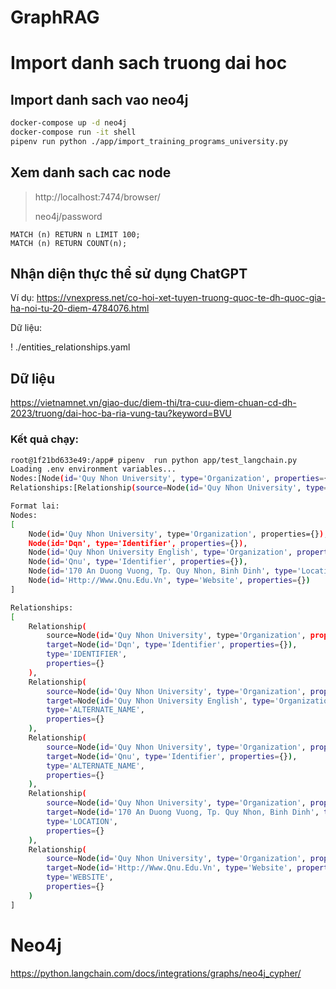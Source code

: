 # GraphRAG


# Import danh sach truong dai hoc

## Import danh sach vao neo4j

```sh
docker-compose up -d neo4j
docker-compose run -it shell
pipenv run python ./app/import_training_programs_university.py
```

## Xem danh sach cac node

> http://localhost:7474/browser/
> 
> neo4j/password


```cyber
MATCH (n) RETURN n LIMIT 100;
MATCH (n) RETURN COUNT(n);
```

## Nhận diện thực thể sử dụng ChatGPT

Ví dụ: https://vnexpress.net/co-hoi-xet-tuyen-truong-quoc-te-dh-quoc-gia-ha-noi-tu-20-diem-4784076.html

Dữ liệu:

! ./entities_relationships.yaml



## Dữ liệu

https://vietnamnet.vn/giao-duc/diem-thi/tra-cuu-diem-chuan-cd-dh-2023/truong/dai-hoc-ba-ria-vung-tau?keyword=BVU


### Kết quả chạy:

```sh
root@1f21bd633e49:/app# pipenv  run python app/test_langchain.py
Loading .env environment variables...
Nodes:[Node(id='Quy Nhon University', type='Organization', properties={}), Node(id='Dqn', type='Identifier', properties={}), Node(id='Quy Nhon University English', type='Organization', properties={}), Node(id='Qnu', type='Identifier', properties={}), Node(id='170 An Duong Vuong, Tp. Quy Nhon, Binh Dinh', type='Location', properties={}), Node(id='Http://Www.Qnu.Edu.Vn', type='Website', properties={})]
Relationships:[Relationship(source=Node(id='Quy Nhon University', type='Organization', properties={}), target=Node(id='Dqn', type='Identifier', properties={}), type='IDENTIFIER', properties={}), Relationship(source=Node(id='Quy Nhon University', type='Organization', properties={}), target=Node(id='Quy Nhon University English', type='Organization', properties={}), type='ALTERNATE_NAME', properties={}), Relationship(source=Node(id='Quy Nhon University', type='Organization', properties={}), target=Node(id='Qnu', type='Identifier', properties={}), type='ALTERNATE_NAME', properties={}), Relationship(source=Node(id='Quy Nhon University', type='Organization', properties={}), target=Node(id='170 An Duong Vuong, Tp. Quy Nhon, Binh Dinh', type='Location', properties={}), type='LOCATION', properties={}), Relationship(source=Node(id='Quy Nhon University', type='Organization', properties={}), target=Node(id='Http://Www.Qnu.Edu.Vn', type='Website', properties={}), type='WEBSITE', properties={})]
```

```sh
Format lai:
Nodes:
[
    Node(id='Quy Nhon University', type='Organization', properties={}),
    Node(id='Dqn', type='Identifier', properties={}),
    Node(id='Quy Nhon University English', type='Organization', properties={}),
    Node(id='Qnu', type='Identifier', properties={}),
    Node(id='170 An Duong Vuong, Tp. Quy Nhon, Binh Dinh', type='Location', properties={}),
    Node(id='Http://Www.Qnu.Edu.Vn', type='Website', properties={})
]

Relationships:
[
    Relationship(
        source=Node(id='Quy Nhon University', type='Organization', properties={}),
        target=Node(id='Dqn', type='Identifier', properties={}),
        type='IDENTIFIER',
        properties={}
    ),
    Relationship(
        source=Node(id='Quy Nhon University', type='Organization', properties={}),
        target=Node(id='Quy Nhon University English', type='Organization', properties={}),
        type='ALTERNATE_NAME',
        properties={}
    ),
    Relationship(
        source=Node(id='Quy Nhon University', type='Organization', properties={}),
        target=Node(id='Qnu', type='Identifier', properties={}),
        type='ALTERNATE_NAME',
        properties={}
    ),
    Relationship(
        source=Node(id='Quy Nhon University', type='Organization', properties={}),
        target=Node(id='170 An Duong Vuong, Tp. Quy Nhon, Binh Dinh', type='Location', properties={}),
        type='LOCATION',
        properties={}
    ),
    Relationship(
        source=Node(id='Quy Nhon University', type='Organization', properties={}),
        target=Node(id='Http://Www.Qnu.Edu.Vn', type='Website', properties={}),
        type='WEBSITE',
        properties={}
    )
]
```


# Neo4j

https://python.langchain.com/docs/integrations/graphs/neo4j_cypher/